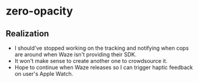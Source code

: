 # zero-opacity

## Realization

+ I should've stopped working on the tracking and notifying when cops are around when Waze isn't providing their SDK.
+ It won't make sense to create another one to crowdsource it.
+ Hope to continue when Waze releases so I can trigger haptic feedback on user's Apple Watch.
